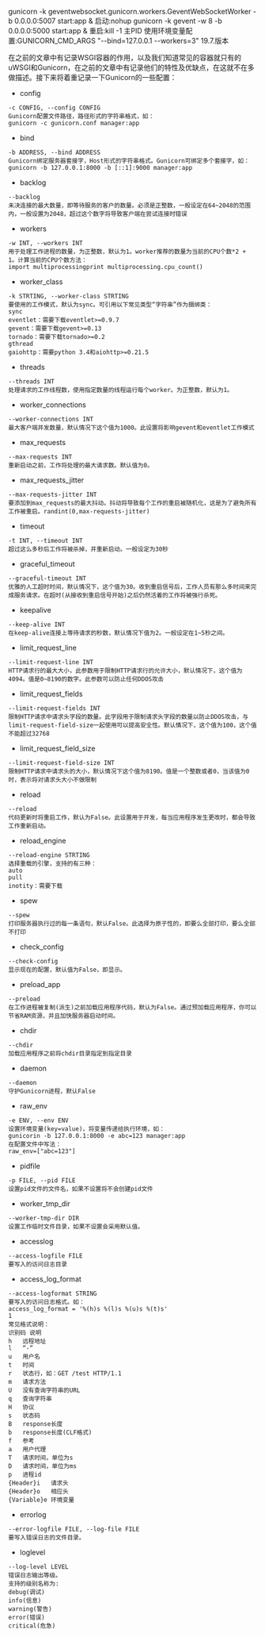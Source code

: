 gunicorn -k geventwebsocket.gunicorn.workers.GeventWebSocketWorker -b 0.0.0.0:5007 start:app &
启动:nohup gunicorn -k gevent -w 8 -b 0.0.0.0:5000 start:app &
重启:kill -1 主PID
使用环境变量配置:GUNICORN_CMD_ARGS "--bind=127.0.0.1 --workers=3" 19.7.版本





在之前的文章中有记录WSGI容器的作用，以及我们知道常见的容器就只有的uWSGI和Gunicorn，在之前的文章中有记录他们的特性及优缺点，在这就不在多做描述。接下来将着重记录一下Gunicorn的一些配置：

- config
```
-c CONFIG, --config CONFIG
Gunicorn配置文件路径，路径形式的字符串格式，如：
gunicorn -c gunicorn.conf manager:app
```

- bind
```
-b ADDRESS, --bind ADDRESS
Gunicorn绑定服务器套接字，Host形式的字符串格式。Gunicorn可绑定多个套接字，如：
gunicorn -b 127.0.0.1:8000 -b [::1]:9000 manager:app
```


- backlog
```
--backlog
未决连接的最大数量，即等待服务的客户的数量。必须是正整数，一般设定在64~2048的范围内，一般设置为2048，超过这个数字将导致客户端在尝试连接时错误
```

- workers
```
-w INT, --workers INT
用于处理工作进程的数量，为正整数，默认为1。worker推荐的数量为当前的CPU个数*2 + 1。计算当前的CPU个数方法：
import multiprocessingprint multiprocessing.cpu_count()
```

- worker_class
```
-k STRTING, --worker-class STRTING
要使用的工作模式，默认为sync。可引用以下常见类型“字符串”作为捆绑类：
sync
eventlet：需要下载eventlet>=0.9.7
gevent：需要下载gevent>=0.13
tornado：需要下载tornado>=0.2
gthread
gaiohttp：需要python 3.4和aiohttp>=0.21.5
```

- threads
```
--threads INT
处理请求的工作线程数，使用指定数量的线程运行每个worker。为正整数，默认为1。
```

- worker_connections
```
--worker-connections INT
最大客户端并发数量，默认情况下这个值为1000。此设置将影响gevent和eventlet工作模式
```

- max_requests
```
--max-requests INT
重新启动之前，工作将处理的最大请求数。默认值为0。
```

- max_requests_jitter
```
--max-requests-jitter INT
要添加到max_requests的最大抖动。抖动将导致每个工作的重启被随机化，这是为了避免所有工作被重启。randint(0,max-requests-jitter)
```

- timeout
```
-t INT, --timeout INT
超过这么多秒后工作将被杀掉，并重新启动。一般设定为30秒
```

- graceful_timeout
```
--graceful-timeout INT
优雅的人工超时时间，默认情况下，这个值为30。收到重启信号后，工作人员有那么多时间来完成服务请求。在超时(从接收到重启信号开始)之后仍然活着的工作将被强行杀死。
```

- keepalive
```
--keep-alive INT
在keep-alive连接上等待请求的秒数，默认情况下值为2。一般设定在1~5秒之间。
```

- limit_request_line
```
--limit-request-line INT
HTTP请求行的最大大小，此参数用于限制HTTP请求行的允许大小，默认情况下，这个值为4094。值是0~8190的数字。此参数可以防止任何DDOS攻击
```

- limit_request_fields
```
--limit-request-fields INT
限制HTTP请求中请求头字段的数量。此字段用于限制请求头字段的数量以防止DDOS攻击，与limit-request-field-size一起使用可以提高安全性。默认情况下，这个值为100，这个值不能超过32768
```

- limit_request_field_size
```
--limit-request-field-size INT
限制HTTP请求中请求头的大小，默认情况下这个值为8190。值是一个整数或者0，当该值为0时，表示将对请求头大小不做限制
```

- reload
```
--reload
代码更新时将重启工作，默认为False。此设置用于开发，每当应用程序发生更改时，都会导致工作重新启动。
```

- reload_engine
```
--reload-engine STRTING
选择重载的引擎，支持的有三种：
auto
pull
inotity：需要下载
```

- spew
```
--spew
打印服务器执行过的每一条语句，默认False。此选择为原子性的，即要么全部打印，要么全部不打印
```

- check_config
```
--check-config
显示现在的配置，默认值为False，即显示。
```

- preload_app
```
--preload
在工作进程被复制(派生)之前加载应用程序代码，默认为False。通过预加载应用程序，你可以节省RAM资源，并且加快服务器启动时间。
```

- chdir
```
--chdir
加载应用程序之前将chdir目录指定到指定目录
```

- daemon
```
--daemon
守护Gunicorn进程，默认False
```

- raw_env
```
-e ENV, --env ENV
设置环境变量(key=value)，将变量传递给执行环境，如：
gunicorin -b 127.0.0.1:8000 -e abc=123 manager:app
在配置文件中写法：
raw_env=["abc=123"]
```

- pidfile
```
-p FILE, --pid FILE
设置pid文件的文件名，如果不设置将不会创建pid文件
```

- worker_tmp_dir
```
--worker-tmp-dir DIR
设置工作临时文件目录，如果不设置会采用默认值。
```

- accesslog
```
--access-logfile FILE
要写入的访问日志目录
```

- access_log_format
```
--access-logformat STRING
要写入的访问日志格式。如：
access_log_format = '%(h)s %(l)s %(u)s %(t)s'
1
常见格式说明：
识别码	说明
h	远程地址
l	“-“
u	用户名
t	时间
r	状态行，如：GET /test HTTP/1.1
m	请求方法
U	没有查询字符串的URL
q	查询字符串
H	协议
s	状态码
B	response长度
b	response长度(CLF格式)
f	参考
a	用户代理
T	请求时间，单位为s
D	请求时间，单位为ms
p	进程id
{Header}i	请求头
{Header}o	相应头
{Variable}e	环境变量
```

- errorlog
```
--error-logfile FILE, --log-file FILE
要写入错误日志的文件目录。
```

- loglevel
```
--log-level LEVEL
错误日志输出等级。
支持的级别名称为:
debug(调试)
info(信息)
warning(警告)
error(错误)
critical(危急)
```

